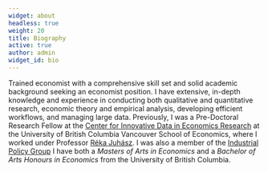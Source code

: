 ```yaml
---
widget: about
headless: true
weight: 20
title: Biography
active: true
author: admin
widget_id: bio
---
```

Trained economist with a comprehensive skill set and solid academic background seeking an economist position. I have extensive, in-depth knowledge and experience in conducting both qualitative and quantitative research, economic theory and empirical analysis, developing efficient workflows, and managing large data. Previously, I was a Pre-Doctoral Research Fellow at the [Center for Innovative Data in Economics Research](https://economics.ubc.ca/research/research-centres/cider/) at the University of British Columbia Vancouver School of Economics, where I worked under Professor [Réka Juhász](http://www.rjuhasz.com/). I was also a member of the [Industrial Policy Group](https://www.industrialpolicygroup.com/) I have both a *Masters of Arts in Economics* and a *Bachelor of Arts Honours in Economics* from the University of British Columbia.

